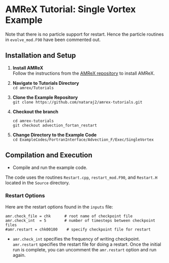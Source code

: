# AMReX Tutorial: Single Vortex Example

Note that there is no particle support for restart. Hence the particle 
routines in `evolve_mod.F90` have been commented out.

## Installation and Setup

1. **Install AMReX**  
   Follow the instructions from the [AMReX repository](https://github.com/AMReX-Codes/amrex) to install AMReX.

2. **Navigate to Tutorials Directory**  
   `cd amrex/Tutorials`

3. **Clone the Example Repository**  
   `git clone https://github.com/nataraj2/amrex-tutorials.git`

4. **Checkout the branch**
	```
    cd amrex-tutorials
    git checkout advection_fortan_restart
	```

4. **Change Directory to the Example Code**  
   `cd ExampleCodes/FortranInterface/Advection_F/Exec/SingleVortex`

## Compilation and Execution

- Compile and run the example code.

The code uses the routines `Restart.cpp`, `restart_mod.F90`, and `Restart.H` located in the `Source` directory.

### Restart Options

Here are the restart options found in the `inputs` file:
```
amr.check_file = chk      # root name of checkpoint file  
amr.check_int  = 5        # number of timesteps between checkpoint files  
#amr.restart = chk00100    # specify checkpoint file for restart
```
- `amr.check_int` specifies the frequency of writing checkpoint. `amr.restart` specifies the restart file for doing a restart. 
Once the initial run is complete, you can uncomment the `amr.restart` option and run again.

